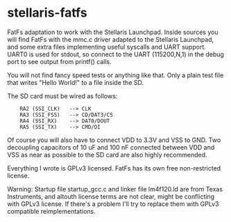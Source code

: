 stellaris-fatfs
===============

FatFs adaptation to work with the Stellaris Launchpad. Inside sources you will find FatFs with the mmc.c driver adapted to the Stellaris Launchpad, and some extra files implementing useful syscalls and UART support. UART0 is used for stdout, so connect to the UART (115200,N,1) in the debug port to see output from printf() calls.

You will not find fancy speed tests or anything like that. Only a plain test file that writes "Hello World!" to a file inside the SD.

The SD card must be wired as follows:

		RA2 (SSI_CLK)	-->	CLK
		RA3 (SSI_FSS)	-->	CD/DAT3/CS
		RA4 (SSI_RX)	-->	DAT0/DOUT
		RA5 (SSI_TX)	-->	CMD/DI

Of course you will also have to connect VDD to 3.3V and VSS to GND. Two decoupling capacitors of 10 uF and 100 nF connected between VDD and VSS as near as possible to the SD card are also highly recommended.

Everything I wrote is GPLv3 licensed. FatFs has its own free non-restricted license.

Warning: Startup file startup_gcc.c and linker file lm4f120.ld are from Texas Instruments, and altouth license terms are not clear, might be conflicting with GPLv3 license. If there's a problem I'll try to replace them with GPLv3 compatible reimplementations.
